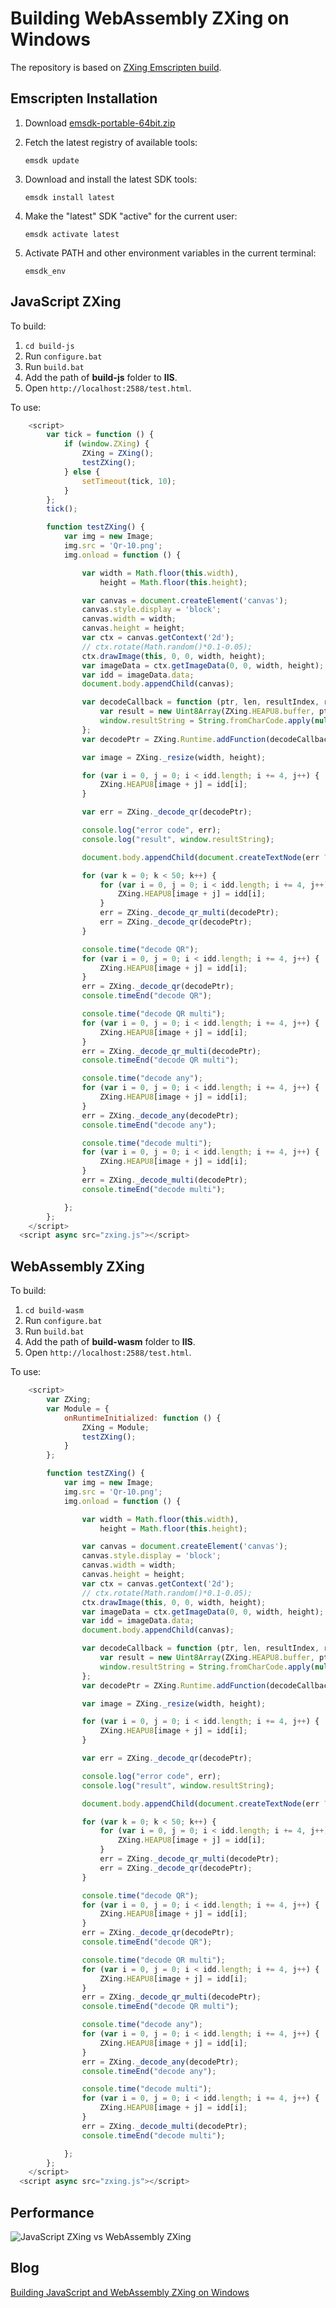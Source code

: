 # Building WebAssembly ZXing on Windows

The repository is based on [ZXing Emscripten build](https://github.com/kig/zxing-cpp-emscripten).

## Emscripten Installation
1. Download [emsdk-portable-64bit.zip](https://s3.amazonaws.com/mozilla-games/emscripten/releases/emsdk-portable-64bit.zip)
2. Fetch the latest registry of available tools:
  
    ```
    emsdk update
    ```
3. Download and install the latest SDK tools:

    ```
    emsdk install latest
    ```
3. Make the "latest" SDK "active" for the current user:

    ```
    emsdk activate latest
    ```
4.  Activate PATH and other environment variables in the current terminal:

    ```
    emsdk_env
    ```

## JavaScript ZXing
To build:

  1. `cd build-js`
  2. Run `configure.bat`
  3. Run `build.bat`
  4. Add the path of **build-js** folder to **IIS**.
  5. Open `http://localhost:2588/test.html`.

To use:

``` javascript
    <script>
		var tick = function () {
			if (window.ZXing) {
				ZXing = ZXing();
				testZXing();
			} else {
				setTimeout(tick, 10);
			}
		};
		tick();

		function testZXing() {
			var img = new Image;
			img.src = 'Qr-10.png';
			img.onload = function () {

				var width = Math.floor(this.width),
					height = Math.floor(this.height);

				var canvas = document.createElement('canvas');
				canvas.style.display = 'block';
				canvas.width = width;
				canvas.height = height;
				var ctx = canvas.getContext('2d');
				// ctx.rotate(Math.random()*0.1-0.05);
				ctx.drawImage(this, 0, 0, width, height);
				var imageData = ctx.getImageData(0, 0, width, height);
				var idd = imageData.data;
				document.body.appendChild(canvas);

				var decodeCallback = function (ptr, len, resultIndex, resultCount) {
					var result = new Uint8Array(ZXing.HEAPU8.buffer, ptr, len);
					window.resultString = String.fromCharCode.apply(null, result);
				};
				var decodePtr = ZXing.Runtime.addFunction(decodeCallback);

				var image = ZXing._resize(width, height);

				for (var i = 0, j = 0; i < idd.length; i += 4, j++) {
					ZXing.HEAPU8[image + j] = idd[i];
				}

				var err = ZXing._decode_qr(decodePtr);

				console.log("error code", err);
				console.log("result", window.resultString);

				document.body.appendChild(document.createTextNode(err ? ("error: " + err) : window.resultString));

				for (var k = 0; k < 50; k++) {
					for (var i = 0, j = 0; i < idd.length; i += 4, j++) {
						ZXing.HEAPU8[image + j] = idd[i];
					}
					err = ZXing._decode_qr_multi(decodePtr);
					err = ZXing._decode_qr(decodePtr);
				}

				console.time("decode QR");
				for (var i = 0, j = 0; i < idd.length; i += 4, j++) {
					ZXing.HEAPU8[image + j] = idd[i];
				}
				err = ZXing._decode_qr(decodePtr);
				console.timeEnd("decode QR");

				console.time("decode QR multi");
				for (var i = 0, j = 0; i < idd.length; i += 4, j++) {
					ZXing.HEAPU8[image + j] = idd[i];
				}
				err = ZXing._decode_qr_multi(decodePtr);
				console.timeEnd("decode QR multi");

				console.time("decode any");
				for (var i = 0, j = 0; i < idd.length; i += 4, j++) {
					ZXing.HEAPU8[image + j] = idd[i];
				}
				err = ZXing._decode_any(decodePtr);
				console.timeEnd("decode any");

				console.time("decode multi");
				for (var i = 0, j = 0; i < idd.length; i += 4, j++) {
					ZXing.HEAPU8[image + j] = idd[i];
				}
				err = ZXing._decode_multi(decodePtr);
				console.timeEnd("decode multi");

			};
		};
	</script>
  <script async src="zxing.js"></script>
```

## WebAssembly ZXing
To build:

  1. `cd build-wasm`
  2. Run `configure.bat`
  3. Run `build.bat`
  4. Add the path of **build-wasm** folder to **IIS**.
  5. Open `http://localhost:2588/test.html`.

To use:

``` javascript
    <script>
		var ZXing;
		var Module = {
			onRuntimeInitialized: function () {
				ZXing = Module;
				testZXing();
			}
		};

		function testZXing() {
			var img = new Image;
			img.src = 'Qr-10.png';
			img.onload = function () {

				var width = Math.floor(this.width),
					height = Math.floor(this.height);

				var canvas = document.createElement('canvas');
				canvas.style.display = 'block';
				canvas.width = width;
				canvas.height = height;
				var ctx = canvas.getContext('2d');
				// ctx.rotate(Math.random()*0.1-0.05);
				ctx.drawImage(this, 0, 0, width, height);
				var imageData = ctx.getImageData(0, 0, width, height);
				var idd = imageData.data;
				document.body.appendChild(canvas);

				var decodeCallback = function (ptr, len, resultIndex, resultCount) {
					var result = new Uint8Array(ZXing.HEAPU8.buffer, ptr, len);
					window.resultString = String.fromCharCode.apply(null, result);
				};
				var decodePtr = ZXing.Runtime.addFunction(decodeCallback);

				var image = ZXing._resize(width, height);

				for (var i = 0, j = 0; i < idd.length; i += 4, j++) {
					ZXing.HEAPU8[image + j] = idd[i];
				}

				var err = ZXing._decode_qr(decodePtr);

				console.log("error code", err);
				console.log("result", window.resultString);

				document.body.appendChild(document.createTextNode(err ? ("error: " + err) : window.resultString));

				for (var k = 0; k < 50; k++) {
					for (var i = 0, j = 0; i < idd.length; i += 4, j++) {
						ZXing.HEAPU8[image + j] = idd[i];
					}
					err = ZXing._decode_qr_multi(decodePtr);
					err = ZXing._decode_qr(decodePtr);
				}

				console.time("decode QR");
				for (var i = 0, j = 0; i < idd.length; i += 4, j++) {
					ZXing.HEAPU8[image + j] = idd[i];
				}
				err = ZXing._decode_qr(decodePtr);
				console.timeEnd("decode QR");

				console.time("decode QR multi");
				for (var i = 0, j = 0; i < idd.length; i += 4, j++) {
					ZXing.HEAPU8[image + j] = idd[i];
				}
				err = ZXing._decode_qr_multi(decodePtr);
				console.timeEnd("decode QR multi");

				console.time("decode any");
				for (var i = 0, j = 0; i < idd.length; i += 4, j++) {
					ZXing.HEAPU8[image + j] = idd[i];
				}
				err = ZXing._decode_any(decodePtr);
				console.timeEnd("decode any");

				console.time("decode multi");
				for (var i = 0, j = 0; i < idd.length; i += 4, j++) {
					ZXing.HEAPU8[image + j] = idd[i];
				}
				err = ZXing._decode_multi(decodePtr);
				console.timeEnd("decode multi");

			};
		};
	</script>
  <script async src="zxing.js"></script>
```

## Performance

![JavaScript ZXing vs WebAssembly ZXing](http://www.codepool.biz/wp-content/uploads/2018/01/javascript-webassembly-zxing-performance.PNG)

## Blog
[Building JavaScript and WebAssembly ZXing on Windows](http://www.codepool.biz/building-webassembly-zxing-windows.html)
